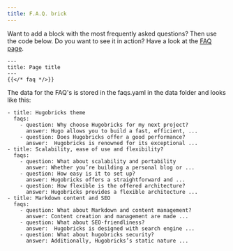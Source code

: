 ```yaml
---
title: F.A.Q. brick
---
```


Want to add a block with the most frequently asked questions? Then use the code below. Do you want to see it in action? Have a look at the [FAQ page](/faq).

```
---
title: Page title
---
{{</* faq */>}}
```

<!--{{< faq >}}-->

The data for the FAQ's is stored in the faqs.yaml in the data folder and looks like this:

```
- title: Hugobricks theme
  faqs:
    - question: Why choose Hugobricks for my next project?
      answer: Hugo allows you to build a fast, efficient, ...
    - question: Does Hugobricks offer a good performance?
      answer:  Hugobricks is renowned for its exceptional ...
- title: Scalability, ease of use and flexibility?
  faqs:
    - question: What about scalability and portability
      answer: Whether you’re building a personal blog or ...
    - question: How easy is it to set up?
      answer: Hugobricks offers a straightforward and ...
    - question: How flexible is the offered architecture?
      answer: Hugobricks provides a flexible architecture ...
- title: Markdown content and SEO
  faqs:
    - question: What about Markdown and content management?
      answer: Content creation and management are made ...
    - question: What about SEO-friendliness?
      answer:  Hugobricks is designed with search engine ...
    - question: What about hugobricks security?
      answer: Additionally, Hugobricks’s static nature ...
```